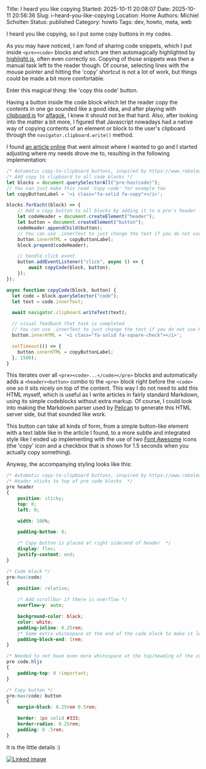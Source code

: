 Title: I heard you like copying
Started: 2025-10-11 20:08:07
Date: 2025-10-11 20:56:36
Slug: i-heard-you-like-copying
Location: Home
Authors: Michiel Scholten
Status: published
Category: howto
Tags: dev, howto, meta, web

I heard you like copying, so I put some copy buttons in my codes.

As you may have noticed, I am fond of sharing code snippets, which I put inside `<pre><code>` blocks and which are then automagically highlighted by [highlight.js](https://highlightjs.org/), often even correctly so. Copying of those snippets was then a manual task left to the reader though. Of course, selecting lines with the mouse pointer and hitting the 'copy' shortcut is not a lot of work, but things could be made a bit more comfortable.

Enter this magical thing: the 'copy this code' button.

Having a button inside the code block which let the reader copy the contents in one go sounded like a good idea, and after playing with [clipboard.js](https://clipboardjs.com/) for [alfagok](https://alfagok.diginaut.net/), I knew it should not be that hard. Also, after looking into the matter a bit more, I figured that Javascript nowadays had a native way of copying contents of an element or block to the user's clipboard through the `navigator.clipboard.write()` method.

I found [an article online](https://www.roboleary.net/2022/01/13/copy-code-to-clipboard-blog) that went almost where I wanted to go and I started adjusting where my needs drove me to, resulting in the following implementation:

```javascript
/* Automatic copy-to-clipboard buttons, inspired by https://www.roboleary.net/2022/01/13/copy-code-to-clipboard-blog */
/* Add copy to clipboard to all code blocks */
let blocks = document.querySelectorAll("pre:has(code)");
// You can just make this read 'Copy code' for example too
let copyButtonLabel = '<i class="fa-solid fa-copy"></i>';

blocks.forEach((block) => {
    // Add a copy button to all blocks by adding it to a pre's header
    let codeHeader = document.createElement("header");
    let button = document.createElement("button");
    codeHeader.appendChild(button);
    // You can use .innerText to just change the text if you do not use HTML in the label
    button.innerHTML = copyButtonLabel;
    block.prepend(codeHeader);

    // handle click event
    button.addEventListener("click", async () => {
        await copyCode(block, button);
    });
});

async function copyCode(block, button) {
  let code = block.querySelector("code");
  let text = code.innerText;

  await navigator.clipboard.writeText(text);

  // visual feedback that task is completed
  // You can use .innerText to just change the text if you do not use HTML in the label, e.g. to say 'Code copied'
  button.innerHTML = '<i class="fa-solid fa-square-check"></i>';

  setTimeout(() => {
    button.innerHTML = copyButtonLabel;
  }, 1500);
}
```

This iterates over all `<pre><code>...</code></pre>` blocks and automatically adds a `<header><button>` combo to the `<pre>` block right before the `<code>` one so it sits nicely on top of the content. This way I do not need to add this HTML myself, which is useful as I write articles in fairly standard Markdown, using its simple codeblocks without extra markup. Of course, I could look into making the Markdown parser used by [Pelican](https://getpelican.com/) to generate this HTML server side, but that sounded like work.

This button can take all kinds of form, from a simple button-like element with a text lable like in the article I found, to a more subtle and integrated style like I ended up implementing with the use of two [Font Awesome](https://fontawesome.com/) icons (the 'copy' icon and a checkbox that is shown for 1.5 seconds when you actually copy something).

Anyway, the accompanying styling looks like this:

```css
/* Automatic copy-to-clipboard buttons, inspired by https://www.roboleary.net/2022/01/13/copy-code-to-clipboard-blog */
/* Header sticks to top of pre code blocks  */
pre header
{
    position: sticky;
    top: 0;
    left: 0;

    width: 100%;

    padding-bottom: 0;

    /* Copy button is placed at right side/end of header  */
    display: flex;
    justify-content: end;
}

/* Code block */
pre:has(code)
{
    position: relative;

    /* Add scrollbar if there is overflow */
    overflow-y: auto;

    background-color: black;
    color: white;
    padding-inline: 0.25rem;
    /* Some extra whitespace at the end of the code block to make it look more balanced */
    padding-block-end: 1rem;
}

/* Needed to not have even more whitespace at the top/heading of the code block added by highlight.js */
pre code.hljs
{
    padding-top: 0 !important;
}

/* Copy button */
pre:has(code) button
{
    margin-block: 0.25rem 0.5rem;

    border: 1px solid #333;
    border-radius: 0.25rem;
    padding: 0 .5rem;
}
```

It is the little details :)

[![Linked image](https://dammit.nl/images/content/20251011_highlighted_code_block_copybtn.png)](https://dammit.nl/images/content/20251011_highlighted_code_block_copybtn.png)
